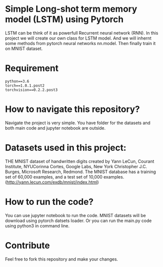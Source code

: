 
# Simple Long-shot term memory model (LSTM) using Pytorch
LSTM can be think of it as powerfull Recurrent neural network (RNN). In this project we will create our own class for LSTM model. And we will inhernt some methods from pytorch neural networks nn.model. Then finally train it on MNIST dataset.


# Requirement
```
python==3.6
torch==1.0.1.post2
torchvision==0.2.2.post3
```

# How to navigate this repository?
Navigate the project is very simple. You have folder for the datasets and both main code and jupyter notebook are outside.

# Datasets used in this project:
THE MNIST dataset of handwritten digits created by Yann LeCun, Courant Institute, NYUCorinna Cortes, Google Labs, New York Christopher J.C. Burges, Microsoft Research, Redmond. The MNIST database has a training set of 60,000 examples, and a test set of 10,000 examples. (http://yann.lecun.com/exdb/mnist/index.html)

# How to run the code?
You can use jupyter notebook to run the code. MNIST datasets will be download using pytorch datsets loader. Or you can run the main.py code using python3 in command line.

# Contribute 
Feel free to fork this repository and make your changes.



